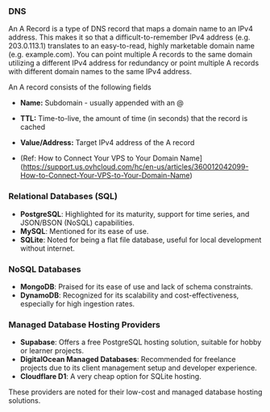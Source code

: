 ### DNS
An A Record is a type of DNS record that maps a domain name to an IPv4 address. This makes it so that a difficult-to-remember IPv4 address (e.g. 203.0.113.1) translates to an easy-to-read, highly marketable domain name (e.g. example.com). You can point multiple A records to the same domain utilizing a different IPv4 address for redundancy or point multiple A records with different domain names to the same IPv4 address.

An A record consists of the following fields

- **Name:** Subdomain - usually appended with an @
- **TTL:** Time-to-live, the amount of time (in seconds) that the record is cached
- **Value/Address:** Target IPv4 address of the A record

- (Ref: How to Connect Your VPS to Your Domain Name](https://support.us.ovhcloud.com/hc/en-us/articles/360012042099-How-to-Connect-Your-VPS-to-Your-Domain-Name)

### Relational Databases (SQL)
- **PostgreSQL**: Highlighted for its maturity, support for time series, and JSON/BSON (NoSQL) capabilities.
- **MySQL**: Mentioned for its ease of use.
- **SQLite**: Noted for being a flat file database, useful for local development without internet.

### NoSQL Databases
- **MongoDB**: Praised for its ease of use and lack of schema constraints.
- **DynamoDB**: Recognized for its scalability and cost-effectiveness, especially for high ingestion rates.

### Managed Database Hosting Providers
- **Supabase**: Offers a free PostgreSQL hosting solution, suitable for hobby or learner projects.
- **DigitalOcean Managed Databases**: Recommended for freelance projects due to its client management setup and developer experience.
- **Cloudflare D1**: A very cheap option for SQLite hosting.

These providers are noted for their low-cost and managed database hosting solutions.
